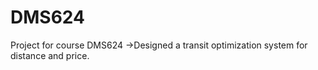 # DMS624
Project for course DMS624
    ->Designed a transit optimization system for distance and price.